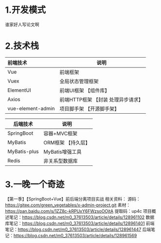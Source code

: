 # 1.开发模式

谁家好人写论文啊

# 2.技术栈

| 前端技术          | 说明                               |
| :---------------- | ---------------------------------- |
| Vue               | 前端框架                           |
| Vuex              | 全局状态管理框架                   |
| ElementUI         | 前端UI框架 【组件库】              |
| Axios             | 前端HTTP框架 【封装 处理异步请求】 |
| vue-element-admin | 项目脚手架 【开源脚手架】          |



| 后端技术     | 说明               |
| ------------ | ------------------ |
| SpringBoot   | 容器+MVC框架       |
| MyBatis      | ORM框架 【持久层】 |
| MyBatis-plus | MyBatis增强工具    |
| Redis        | 非关系型数据库     |



# 3.一晚一个奇迹

【第一季】【SpringBoot+Vue】前后端分离项目实战 相关资料：
源码：https://gitee.com/green_vegetables/x-admin-project.git
素材：https://pan.baidu.com/s/1ZZ8c-kRPUxY6FWzsoOOjtA 提取码：up4c
项目概述笔记：https://blog.csdn.net/m0_37613503/article/details/128961102
数据库笔记：https://blog.csdn.net/m0_37613503/article/details/128961401
前端笔记：https://blog.csdn.net/m0_37613503/article/details/128961447
后端笔记：https://blog.csdn.net/m0_37613503/article/details/128961569